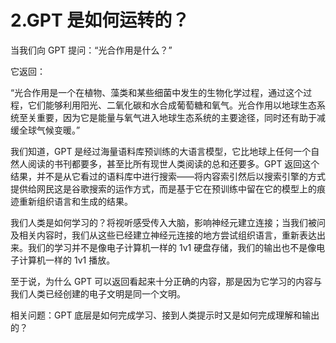 # 2.GPT 是如何运转的？

当我们向 GPT 提问：“光合作用是什么？”

它返回：

“光合作用是一个在植物、藻类和某些细菌中发生的生物化学过程，通过这个过程，它们能够利用阳光、二氧化碳和水合成葡萄糖和氧气。光合作用以地球生态系统至关重要，因为它是能量与氧气进入地球生态系统的主要途径，同时还有助于减缓全球气候变暖。”

我们知道，GPT 是经过海量语料库预训练的大语言模型，它比地球上任何一个自然人阅读的书刊都要多，甚至比所有现世人类阅读的总和还要多。GPT 返回这个结果，并不是从它看过的语料库中进行搜索——将内容索引然后以搜索引擎的方式提供给网民这是谷歌搜索的运作方式，而是基于它在预训练中留在它的模型上的痕迹重新组织语言和生成的结果。

我们人类是如何学习的？将视听感受传入大脑，影响神经元建立连接；当我们被问及相关内容时，我们从这些已经建立神经元连接的地方尝试组织语言，重新表达出来。我们的学习并不是像电子计算机一样的 1v1 硬盘存储，我们的输出也不是像电子计算机一样的 1v1 播放。

至于说，为什么 GPT 可以返回看起来十分正确的内容，那是因为它学习的内容与我们人类已经创建的电子文明是同一个文明。

相关问题：GPT 底层是如何完成学习、接到人类提示时又是如何完成理解和输出的？
